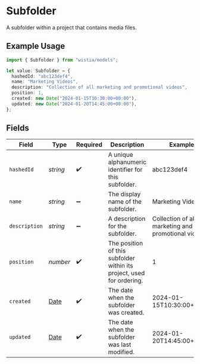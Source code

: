 # Subfolder

A subfolder within a project that contains media files.

## Example Usage

```typescript
import { Subfolder } from "wistia/models";

let value: Subfolder = {
  hashedId: "abc123def4",
  name: "Marketing Videos",
  description: "Collection of all marketing and promotional videos",
  position: 1,
  created: new Date("2024-01-15T10:30:00+00:00"),
  updated: new Date("2024-01-20T14:45:00+00:00"),
};
```

## Fields

| Field                                                                                         | Type                                                                                          | Required                                                                                      | Description                                                                                   | Example                                                                                       |
| --------------------------------------------------------------------------------------------- | --------------------------------------------------------------------------------------------- | --------------------------------------------------------------------------------------------- | --------------------------------------------------------------------------------------------- | --------------------------------------------------------------------------------------------- |
| `hashedId`                                                                                    | *string*                                                                                      | :heavy_check_mark:                                                                            | A unique alphanumeric identifier for this subfolder.                                          | abc123def4                                                                                    |
| `name`                                                                                        | *string*                                                                                      | :heavy_minus_sign:                                                                            | The display name of the subfolder.                                                            | Marketing Videos                                                                              |
| `description`                                                                                 | *string*                                                                                      | :heavy_minus_sign:                                                                            | A description for the subfolder.                                                              | Collection of all marketing and promotional videos                                            |
| `position`                                                                                    | *number*                                                                                      | :heavy_check_mark:                                                                            | The position of this subfolder within its project, used for ordering.                         | 1                                                                                             |
| `created`                                                                                     | [Date](https://developer.mozilla.org/en-US/docs/Web/JavaScript/Reference/Global_Objects/Date) | :heavy_check_mark:                                                                            | The date when the subfolder was created.                                                      | 2024-01-15T10:30:00+00:00                                                                     |
| `updated`                                                                                     | [Date](https://developer.mozilla.org/en-US/docs/Web/JavaScript/Reference/Global_Objects/Date) | :heavy_check_mark:                                                                            | The date when the subfolder was last modified.                                                | 2024-01-20T14:45:00+00:00                                                                     |